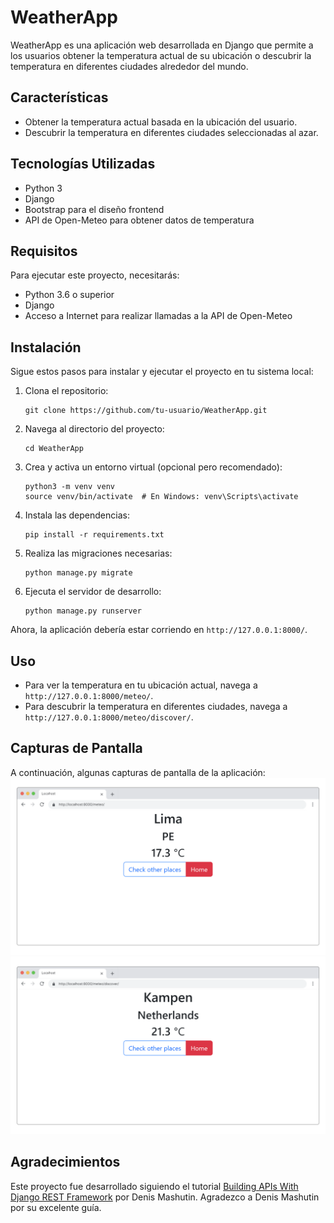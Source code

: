 # WeatherApp

WeatherApp es una aplicación web desarrollada en Django que permite a los usuarios obtener la temperatura actual de su ubicación o descubrir la temperatura en diferentes ciudades alrededor del mundo.

## Características

- Obtener la temperatura actual basada en la ubicación del usuario.
- Descubrir la temperatura en diferentes ciudades seleccionadas al azar.

## Tecnologías Utilizadas

- Python 3
- Django
- Bootstrap para el diseño frontend
- API de Open-Meteo para obtener datos de temperatura

## Requisitos

Para ejecutar este proyecto, necesitarás:

- Python 3.6 o superior
- Django
- Acceso a Internet para realizar llamadas a la API de Open-Meteo

## Instalación

Sigue estos pasos para instalar y ejecutar el proyecto en tu sistema local:

1. Clona el repositorio:
   ```
   git clone https://github.com/tu-usuario/WeatherApp.git
   ```
2. Navega al directorio del proyecto:
   ```
   cd WeatherApp
   ```
3. Crea y activa un entorno virtual (opcional pero recomendado):
   ```
   python3 -m venv venv
   source venv/bin/activate  # En Windows: venv\Scripts\activate
   ```
4. Instala las dependencias:
   ```
   pip install -r requirements.txt
   ```
5. Realiza las migraciones necesarias:
   ```
   python manage.py migrate
   ```
6. Ejecuta el servidor de desarrollo:
   ```
   python manage.py runserver
   ```

Ahora, la aplicación debería estar corriendo en `http://127.0.0.1:8000/`.

## Uso

- Para ver la temperatura en tu ubicación actual, navega a `http://127.0.0.1:8000/meteo/`.
- Para descubrir la temperatura en diferentes ciudades, navega a `http://127.0.0.1:8000/meteo/discover/`.

## Capturas de Pantalla

A continuación, algunas capturas de pantalla de la aplicación:
![Home](screenshots/home.png)
![Discover](screenshots/discover.png)

## Agradecimientos

Este proyecto fue desarrollado siguiendo el tutorial [Building APIs With Django REST Framework](https://blog.jetbrains.com/pycharm/2023/09/building-apis-with-django-rest-framework/) por Denis Mashutin. Agradezco a Denis Mashutin por su excelente guía.
